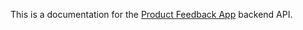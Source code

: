 This is a documentation for the [Product Feedback App](https://github.com/akosklema/product-feedback-app) backend API.